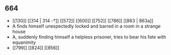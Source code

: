 ## 664
- [[130]] [[314 | 314 -*]] [[572]] [[600]] [[752]] [[786]] [[863 | 863a]] 
- A finds himself unexpectedly locked and barred in a room in a strange house
- A, suddenly finding himself a helpless prisoner, tries to bear his fate with equanimity
- [[799]] [[824]] [[856]] 

